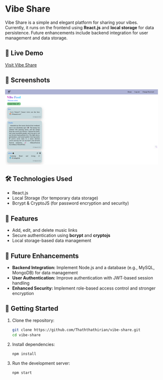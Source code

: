 # Vibe Share

Vibe Share is a simple and elegant platform for sharing your vibes. Currently, it runs on the frontend using **React.js** and **local storage** for data persistence. Future enhancements include backend integration for user management and data storage.

## 🔗 Live Demo

[Visit Vibe Share](https://vibe-share-ten.vercel.app/)

## 📸 Screenshots

![Screenshot](./design/screenshot.png)

## 🛠️ Technologies Used

- React.js
- Local Storage (for temporary data storage)
- Bcrypt & CryptoJS (for password encryption and security)

## 🚀 Features

- Add, edit, and delete music links
- Secure authentication using **bcrypt** and **cryptojs**
- Local storage-based data management

## 🔮 Future Enhancements

- **Backend Integration:** Implement Node.js and a database (e.g., MySQL, MongoDB) for data management
- **User Authentication:** Improve authentication with JWT-based session handling
- **Enhanced Security:** Implement role-based access control and stronger encryption

## 📌 Getting Started

1. Clone the repository:
   ```sh
   git clone https://github.com/Thaththathirian/vibe-share.git
   cd vibe-share
   ```
2. Install dependencies:
   ```sh
   npm install
   ```
3. Run the development server:
   ```sh
   npm start
   ```
